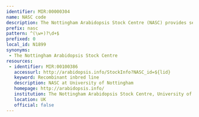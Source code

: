```yaml
---
identifier: MIR:00000304
name: NASC code
description: The Nottingham Arabidopsis Stock Centre (NASC) provides seed and information resources to the International Arabidopsis Genome Programme and the wider research community.
prefix: nasc
pattern: ^(\w+)?\d+$
prefixed: 0
local_id: N1899
synonyms:
 - The Nottingham Arabidopsis Stock Centre
resources:
 - identifier: MIR:00100386
   accessurl: http://arabidopsis.info/StockInfo?NASC_id=${lid}
   keyword: Recombinant inbred line
   description: NASC at University of Nottingham
   homepage: http://arabidopsis.info/
   institution: The Nottingham Arabidopsis Stock Centre, University of Nottingham
   location: UK
   official: false
---
```

